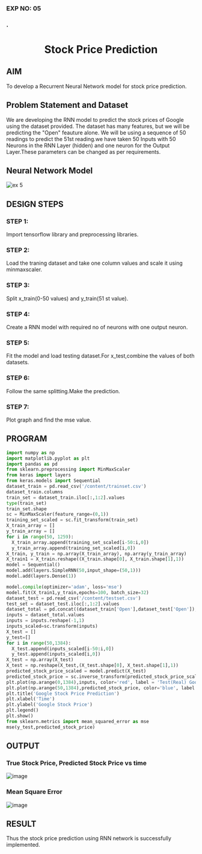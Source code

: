 ### EXP NO: 05

### .

# <p align = "center"> Stock Price Prediction </p>

## AIM
To develop a Recurrent Neural Network model for stock price prediction.

## Problem Statement and Dataset
We are developing the RNN model to predict the stock prices of Google using the dataset provided. The dataset has many features, but we will be predicting the "Open" feauture alone. We will be using a sequence of 50 readings to predict the 51st reading.we have taken 50 Inputs with 50 Neurons in the RNN Layer (hidden) and one neuron for the Output Layer.These parameters can be changed as per requirements.

## Neural Network Model


![ex 5](https://user-images.githubusercontent.com/75235334/196046839-ff1bae2a-fde9-40d2-ae96-ef65b86db83a.png)

## DESIGN STEPS

### STEP 1:
Import tensorflow library and preprocessing libraries.

### STEP 2:
Load the traning dataset and take one column values and scale it using minmaxscaler.

### STEP 3:
Split x_train(0-50 values) and y_train(51 st value).

### STEP 4:
Create a RNN model with required no of neurons with one output neuron.

### STEP 5:
Fit the model and load testing dataset.For x_test,combine the values of both datasets.

### STEP 6:
Follow the same splitting.Make the prediction.

### STEP 7:
Plot graph and find the mse value.


## PROGRAM

```python
import numpy as np
import matplotlib.pyplot as plt
import pandas as pd
from sklearn.preprocessing import MinMaxScaler
from keras import layers
from keras.models import Sequential
dataset_train = pd.read_csv('/content/trainset.csv')
dataset_train.columns
train_set = dataset_train.iloc[:,1:2].values
type(train_set)
train_set.shape
sc = MinMaxScaler(feature_range=(0,1))
training_set_scaled = sc.fit_transform(train_set)
X_train_array = []
y_train_array = []
for i in range(50, 1259):
  X_train_array.append(training_set_scaled[i-50:i,0])
  y_train_array.append(training_set_scaled[i,0])
X_train, y_train = np.array(X_train_array), np.array(y_train_array)
X_train1 = X_train.reshape((X_train.shape[0], X_train.shape[1],1))
model = Sequential()
model.add(layers.SimpleRNN(50,input_shape=(50,1)))
model.add(layers.Dense(1))

model.compile(optimizer='adam', loss='mse')
model.fit(X_train1,y_train,epochs=100, batch_size=32)
dataset_test = pd.read_csv('/content/testset.csv')
test_set = dataset_test.iloc[:,1:2].values
dataset_total = pd.concat((dataset_train['Open'],dataset_test['Open']),axis=0)
inputs = dataset_total.values
inputs = inputs.reshape(-1,1)
inputs_scaled=sc.transform(inputs)
X_test = []
y_test=[]
for i in range(50,1384):
  X_test.append(inputs_scaled[i-50:i,0])
  y_test.append(inputs_scaled[i,0])
X_test = np.array(X_test)
X_test = np.reshape(X_test,(X_test.shape[0], X_test.shape[1],1))
predicted_stock_price_scaled = model.predict(X_test)
predicted_stock_price = sc.inverse_transform(predicted_stock_price_scaled)
plt.plot(np.arange(0,1384),inputs, color='red', label = 'Test(Real) Google stock price')
plt.plot(np.arange(50,1384),predicted_stock_price, color='blue', label = 'Predicted Google stock price')
plt.title('Google Stock Price Prediction')
plt.xlabel('Time')
plt.ylabel('Google Stock Price')
plt.legend()
plt.show()
from sklearn.metrics import mean_squared_error as mse
mse(y_test,predicted_stock_price)

```

## OUTPUT

### True Stock Price, Predicted Stock Price vs time
![image](https://user-images.githubusercontent.com/75235334/195596872-3e362993-486d-400d-8ceb-913853aa2d10.png)

### Mean Square Error
![image](https://user-images.githubusercontent.com/75235334/195597795-27e9a7c9-b975-4560-ace6-54268a2d03db.png)

## RESULT
Thus the stock price prediction using RNN network is successfully implemented.
